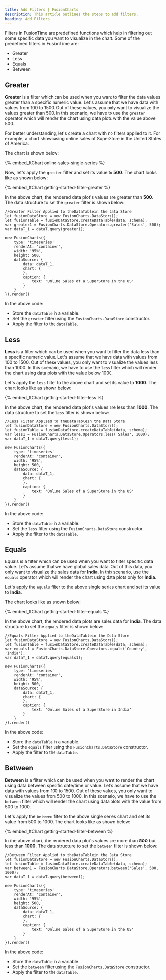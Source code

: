 ```yaml
---
title: Add Filters | FusionCharts
description: This article outlines the steps to add filters.
heading: Add Filters
---
```


Filters in FusionTime are predefined functions which help in filtering out some specific data you want to visualize in the chart. Some of the predefined filters in FusionTime are:

* Greater
* Less
* Equals
* Between

## Greater

**Greater** is a filter which can be used when you want to filter the data values greater than a specific numeric value. Let's assume that we have data with values from 100 to 1500. Out of these values, you only want to visualize the values greater than 500. In this scenario, we have to use the `greater` operator which will render the chart using data plots with the value above 500.

For better understanding, let's create a chart with no filters applied to it. For example, a chart showcasing online sales of SuperStore in the United States of America.

The chart is shown below:

{% embed_ftChart online-sales-single-series %}

Now, let's apply the `greater` filter and set its value to **500**. The chart looks like as shown below:

{% embed_ftChart getting-started-filter-greater %}

In the above chart, the rendered data plot's values are greater than **500**. The data structure to set the `greater` filter is shown below:

```
//Greater Filter Applied to theDataTablein the Data Store
let fusionDataStore = new FusionCharts.DataStore();
let fusionTable = fusionDataStore.createDataTable(data, schema);
var greater1 = FusionCharts.DataStore.Operators.greater('Sales', 500);
var dataT_1 = dataT.query(greater1);

new FusionCharts({
	type: 'timeseries',
	renderAt: 'container',
	width: '95%',
	height: 500,
	dataSource: {
    	data: dataT_1,
    	chart: {
    	},
    	caption: {
      		text: 'Online Sales of a SuperStore in the US'
    	}
	}
}).render()
```

In the above code:

* Store the `dataTable` in a variable.
* Set the `greater` filter using the `FusionCharts.DataStore` constructor.
* Apply the filter to the `dataTable`.

## Less

**Less** is a filter which can be used when you want to filter the data less than a specific numeric value. Let's assume that we have data with values from 100 to 1500. Out of these values, you only want to visualize the values less than 1000. In this scenario, we have to use the `less` filter which will render the chart using data plots with the value below 1000.

Let's apply the `less` filter to the above chart and set its value to **1000**. The chart looks like as shown below:

{% embed_ftChart getting-started-filter-less %}

In the above chart, the rendered data plot's values are less than **1000**. The data structure to set the `less` filter is shown below:

```
//Less Filter Applied to theDataTablein the Data Store
let fusionDataStore = new FusionCharts.DataStore();
let fusionTable = fusionDataStore.createDataTable(data, schema);
var less1 = FusionCharts.DataStore.Operators.less('Sales', 1000);
var dataT_1 = dataT.query(less1);

new FusionCharts({
	type: 'timeseries',
	renderAt: 'container',
	width: '95%',
	height: 500,
	dataSource: {
    	data: dataT_1,
    	chart: {
    	},
    	caption: {
      		text: 'Online Sales of a SuperStore in the US'
    	}
	}
}).render()
```

In the above code:

* Store the `dataTable` in a variable.
* Set the `less` filter using the `FusionCharts.DataStore` constructor.
* Apply the filter to the `dataTable`.

## Equals

Equals is a filter which can be used when you want to filter specific data value. Let’s assume that we have global  sales data. Out of this data, you only want to visualize the sales data for **India**. In this scenario, use the `equals` operator which will render the chart using data plots only for **India**.

Let's apply the `equals` filter to the above single series chart and set its value to **India**.

The chart looks like as shown below:

{% embed_ftChart getting-started-filter-equals %}

In the above chart, the rendered data plots are sales data for **India**. The data structure to set the `equals` filter is shown below:

```
//Equals Filter Applied to theDataTablein the Data Store
let fusionDataStore = new FusionCharts.DataStore();
let fusionTable = fusionDataStore.createDataTable(data, schema);
var equals1 = FusionCharts.DataStore.Operators.equals('Country', 'India');
var dataT_1 = dataT.query(equals1);

new FusionCharts({
	type: 'timeseries',
	renderAt: 'container',
	width: '95%',
	height: 500,
	dataSource: {
    	data: dataT_1,
    	chart: {
    	},
    	caption: {
      		text: 'Online Sales of a SuperStore in India'
    	}
	}
}).render()
```

In the above code:

* Store the `dataTable` in a variable.
* Set the `equals` filter using the `FusionCharts.DataStore` constructor.
* Apply the filter to the `dataTable`.

## Between

**Between** is a filter which can be used when you want to render the chart using data between specific date/time or value. Let's assume that we have data with values from 100 to 1500. Out of these values, you only want to visualize the values from 500 to 1000. In this scenario, we have to use the `between` filter which will render the chart using data plots with the value from 500 to 1000.

Let's apply the `between` filter to the above single series chart and set its value from 500 to 1000. The chart looks like as shown below:

{% embed_ftChart getting-started-filter-between %}

In the above chart, the rendered data plot's values are more than **500** but less than **1000**. The data structure to set the `between` filter is shown below:

```
//Between Filter Applied to theDataTablein the Data Store
let fusionDataStore = new FusionCharts.DataStore();
let fusionTable = fusionDataStore.createDataTable(data, schema);
var between1 = FusionCharts.DataStore.Operators.between('Sales', 500, 1000);
var dataT_1 = dataT.query(between1);

new FusionCharts({
	type: 'timeseries',
	renderAt: 'container',
	width: '95%',
	height: 500,
	dataSource: {
    	data: dataT_1,
    	chart: {
    	},
    	caption: {
      		text: 'Online Sales of a SuperStore in the US'
    	}
	}
}).render()
```

In the above code:

* Store the `dataTable` in a variable.
* Set the `between` filter using the `FusionCharts.DataStore` constructor.
* Apply the filter to the `dataTable`.